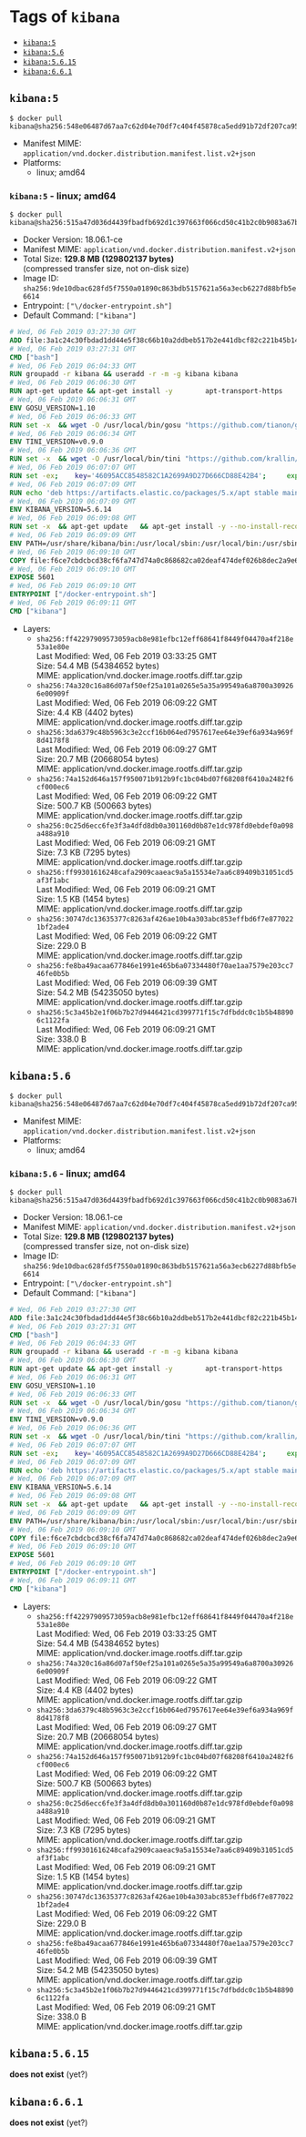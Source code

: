 <!-- THIS FILE IS GENERATED VIA './update-remote.sh' -->

# Tags of `kibana`

-	[`kibana:5`](#kibana5)
-	[`kibana:5.6`](#kibana56)
-	[`kibana:5.6.15`](#kibana5615)
-	[`kibana:6.6.1`](#kibana661)

## `kibana:5`

```console
$ docker pull kibana@sha256:548e06487d67aa7c62d04e70df7c404f45878ca5edd91b72df207ca95eaa27db
```

-	Manifest MIME: `application/vnd.docker.distribution.manifest.list.v2+json`
-	Platforms:
	-	linux; amd64

### `kibana:5` - linux; amd64

```console
$ docker pull kibana@sha256:515a47d036d4439fbadfb692d1c397663f066cd50c41b2c0b9083a67bef8170c
```

-	Docker Version: 18.06.1-ce
-	Manifest MIME: `application/vnd.docker.distribution.manifest.v2+json`
-	Total Size: **129.8 MB (129802137 bytes)**  
	(compressed transfer size, not on-disk size)
-	Image ID: `sha256:9de10dbac628fd5f7550a01890c863bdb5157621a56a3ecb6227d88bfb5e6614`
-	Entrypoint: `["\/docker-entrypoint.sh"]`
-	Default Command: `["kibana"]`

```dockerfile
# Wed, 06 Feb 2019 03:27:30 GMT
ADD file:3a1c24c30fbdad1dd44e5f38c66b10a2ddbeb517b2e441dbcf82c221b45b143b in / 
# Wed, 06 Feb 2019 03:27:31 GMT
CMD ["bash"]
# Wed, 06 Feb 2019 06:04:33 GMT
RUN groupadd -r kibana && useradd -r -m -g kibana kibana
# Wed, 06 Feb 2019 06:06:30 GMT
RUN apt-get update && apt-get install -y 		apt-transport-https 		ca-certificates 		wget 		libfontconfig 		libfreetype6 	--no-install-recommends && rm -rf /var/lib/apt/lists/*
# Wed, 06 Feb 2019 06:06:31 GMT
ENV GOSU_VERSION=1.10
# Wed, 06 Feb 2019 06:06:33 GMT
RUN set -x 	&& wget -O /usr/local/bin/gosu "https://github.com/tianon/gosu/releases/download/$GOSU_VERSION/gosu-$(dpkg --print-architecture)" 	&& wget -O /usr/local/bin/gosu.asc "https://github.com/tianon/gosu/releases/download/$GOSU_VERSION/gosu-$(dpkg --print-architecture).asc" 	&& export GNUPGHOME="$(mktemp -d)" 	&& gpg --batch --keyserver ha.pool.sks-keyservers.net --recv-keys B42F6819007F00F88E364FD4036A9C25BF357DD4 	&& gpg --batch --verify /usr/local/bin/gosu.asc /usr/local/bin/gosu 	&& rm -rf "$GNUPGHOME" /usr/local/bin/gosu.asc 	&& chmod +x /usr/local/bin/gosu 	&& gosu nobody true
# Wed, 06 Feb 2019 06:06:34 GMT
ENV TINI_VERSION=v0.9.0
# Wed, 06 Feb 2019 06:06:36 GMT
RUN set -x 	&& wget -O /usr/local/bin/tini "https://github.com/krallin/tini/releases/download/$TINI_VERSION/tini" 	&& wget -O /usr/local/bin/tini.asc "https://github.com/krallin/tini/releases/download/$TINI_VERSION/tini.asc" 	&& export GNUPGHOME="$(mktemp -d)" 	&& gpg --batch --keyserver ha.pool.sks-keyservers.net --recv-keys 6380DC428747F6C393FEACA59A84159D7001A4E5 	&& gpg --batch --verify /usr/local/bin/tini.asc /usr/local/bin/tini 	&& rm -rf "$GNUPGHOME" /usr/local/bin/tini.asc 	&& chmod +x /usr/local/bin/tini 	&& tini -h
# Wed, 06 Feb 2019 06:07:07 GMT
RUN set -ex; 	key='46095ACC8548582C1A2699A9D27D666CD88E42B4'; 	export GNUPGHOME="$(mktemp -d)"; 	gpg --batch --keyserver ha.pool.sks-keyservers.net --recv-keys "$key"; 	gpg --batch --export "$key" > /etc/apt/trusted.gpg.d/elastic.gpg; 	rm -rf "$GNUPGHOME"; 	apt-key list
# Wed, 06 Feb 2019 06:07:09 GMT
RUN echo 'deb https://artifacts.elastic.co/packages/5.x/apt stable main' > /etc/apt/sources.list.d/kibana.list
# Wed, 06 Feb 2019 06:07:09 GMT
ENV KIBANA_VERSION=5.6.14
# Wed, 06 Feb 2019 06:09:08 GMT
RUN set -x 	&& apt-get update 	&& apt-get install -y --no-install-recommends kibana=$KIBANA_VERSION 	&& rm -rf /var/lib/apt/lists/* 		&& sed -ri "s!^(\#\s*)?(server\.host:).*!\2 '0.0.0.0'!" /etc/kibana/kibana.yml 	&& grep -q "^server\.host: '0.0.0.0'\$" /etc/kibana/kibana.yml 		&& sed -ri "s!^(\#\s*)?(elasticsearch\.url:).*!\2 'http://elasticsearch:9200'!" /etc/kibana/kibana.yml 	&& grep -q "^elasticsearch\.url: 'http://elasticsearch:9200'\$" /etc/kibana/kibana.yml
# Wed, 06 Feb 2019 06:09:09 GMT
ENV PATH=/usr/share/kibana/bin:/usr/local/sbin:/usr/local/bin:/usr/sbin:/usr/bin:/sbin:/bin
# Wed, 06 Feb 2019 06:09:10 GMT
COPY file:f6ce7cbdcbcd38cf6fa747d74a0c868682ca02deaf474def026b8dec2a9e66e5 in / 
# Wed, 06 Feb 2019 06:09:10 GMT
EXPOSE 5601
# Wed, 06 Feb 2019 06:09:10 GMT
ENTRYPOINT ["/docker-entrypoint.sh"]
# Wed, 06 Feb 2019 06:09:11 GMT
CMD ["kibana"]
```

-	Layers:
	-	`sha256:ff42297909573059acb8e981efbc12eff68641f8449f04470a4f218e53a1e80e`  
		Last Modified: Wed, 06 Feb 2019 03:33:25 GMT  
		Size: 54.4 MB (54384652 bytes)  
		MIME: application/vnd.docker.image.rootfs.diff.tar.gzip
	-	`sha256:74a320c16a86d07af50ef25a101a0265e5a35a99549a6a8700a309266e00909f`  
		Last Modified: Wed, 06 Feb 2019 06:09:22 GMT  
		Size: 4.4 KB (4402 bytes)  
		MIME: application/vnd.docker.image.rootfs.diff.tar.gzip
	-	`sha256:3da6379c48b5963c3e2ccf16b064ed7957617ee64e39ef6a934a969f8d4178f8`  
		Last Modified: Wed, 06 Feb 2019 06:09:27 GMT  
		Size: 20.7 MB (20668054 bytes)  
		MIME: application/vnd.docker.image.rootfs.diff.tar.gzip
	-	`sha256:74a152d646a157f950071b912b9fc1bc04bd07f68208f6410a2482f6cf000ec6`  
		Last Modified: Wed, 06 Feb 2019 06:09:22 GMT  
		Size: 500.7 KB (500663 bytes)  
		MIME: application/vnd.docker.image.rootfs.diff.tar.gzip
	-	`sha256:0c25d6ecc6fe3f3a4dfd8db0a301160d0b87e1dc978fd0ebdef0a098a488a910`  
		Last Modified: Wed, 06 Feb 2019 06:09:21 GMT  
		Size: 7.3 KB (7295 bytes)  
		MIME: application/vnd.docker.image.rootfs.diff.tar.gzip
	-	`sha256:ff99301616248cafa2909caaeac9a5a15534e7aa6c89409b31051cd5af3f1abc`  
		Last Modified: Wed, 06 Feb 2019 06:09:21 GMT  
		Size: 1.5 KB (1454 bytes)  
		MIME: application/vnd.docker.image.rootfs.diff.tar.gzip
	-	`sha256:30747dc13635377c8263af426ae10b4a303abc853effbd6f7e8770221bf2ade4`  
		Last Modified: Wed, 06 Feb 2019 06:09:22 GMT  
		Size: 229.0 B  
		MIME: application/vnd.docker.image.rootfs.diff.tar.gzip
	-	`sha256:fe8ba49acaa677846e1991e465b6a07334480f70ae1aa7579e203cc746fe0b5b`  
		Last Modified: Wed, 06 Feb 2019 06:09:39 GMT  
		Size: 54.2 MB (54235050 bytes)  
		MIME: application/vnd.docker.image.rootfs.diff.tar.gzip
	-	`sha256:5c3a45b2e1f06b7b27d9446421cd399771f15c7dfbddc0c1b5b488906c1122fa`  
		Last Modified: Wed, 06 Feb 2019 06:09:21 GMT  
		Size: 338.0 B  
		MIME: application/vnd.docker.image.rootfs.diff.tar.gzip

## `kibana:5.6`

```console
$ docker pull kibana@sha256:548e06487d67aa7c62d04e70df7c404f45878ca5edd91b72df207ca95eaa27db
```

-	Manifest MIME: `application/vnd.docker.distribution.manifest.list.v2+json`
-	Platforms:
	-	linux; amd64

### `kibana:5.6` - linux; amd64

```console
$ docker pull kibana@sha256:515a47d036d4439fbadfb692d1c397663f066cd50c41b2c0b9083a67bef8170c
```

-	Docker Version: 18.06.1-ce
-	Manifest MIME: `application/vnd.docker.distribution.manifest.v2+json`
-	Total Size: **129.8 MB (129802137 bytes)**  
	(compressed transfer size, not on-disk size)
-	Image ID: `sha256:9de10dbac628fd5f7550a01890c863bdb5157621a56a3ecb6227d88bfb5e6614`
-	Entrypoint: `["\/docker-entrypoint.sh"]`
-	Default Command: `["kibana"]`

```dockerfile
# Wed, 06 Feb 2019 03:27:30 GMT
ADD file:3a1c24c30fbdad1dd44e5f38c66b10a2ddbeb517b2e441dbcf82c221b45b143b in / 
# Wed, 06 Feb 2019 03:27:31 GMT
CMD ["bash"]
# Wed, 06 Feb 2019 06:04:33 GMT
RUN groupadd -r kibana && useradd -r -m -g kibana kibana
# Wed, 06 Feb 2019 06:06:30 GMT
RUN apt-get update && apt-get install -y 		apt-transport-https 		ca-certificates 		wget 		libfontconfig 		libfreetype6 	--no-install-recommends && rm -rf /var/lib/apt/lists/*
# Wed, 06 Feb 2019 06:06:31 GMT
ENV GOSU_VERSION=1.10
# Wed, 06 Feb 2019 06:06:33 GMT
RUN set -x 	&& wget -O /usr/local/bin/gosu "https://github.com/tianon/gosu/releases/download/$GOSU_VERSION/gosu-$(dpkg --print-architecture)" 	&& wget -O /usr/local/bin/gosu.asc "https://github.com/tianon/gosu/releases/download/$GOSU_VERSION/gosu-$(dpkg --print-architecture).asc" 	&& export GNUPGHOME="$(mktemp -d)" 	&& gpg --batch --keyserver ha.pool.sks-keyservers.net --recv-keys B42F6819007F00F88E364FD4036A9C25BF357DD4 	&& gpg --batch --verify /usr/local/bin/gosu.asc /usr/local/bin/gosu 	&& rm -rf "$GNUPGHOME" /usr/local/bin/gosu.asc 	&& chmod +x /usr/local/bin/gosu 	&& gosu nobody true
# Wed, 06 Feb 2019 06:06:34 GMT
ENV TINI_VERSION=v0.9.0
# Wed, 06 Feb 2019 06:06:36 GMT
RUN set -x 	&& wget -O /usr/local/bin/tini "https://github.com/krallin/tini/releases/download/$TINI_VERSION/tini" 	&& wget -O /usr/local/bin/tini.asc "https://github.com/krallin/tini/releases/download/$TINI_VERSION/tini.asc" 	&& export GNUPGHOME="$(mktemp -d)" 	&& gpg --batch --keyserver ha.pool.sks-keyservers.net --recv-keys 6380DC428747F6C393FEACA59A84159D7001A4E5 	&& gpg --batch --verify /usr/local/bin/tini.asc /usr/local/bin/tini 	&& rm -rf "$GNUPGHOME" /usr/local/bin/tini.asc 	&& chmod +x /usr/local/bin/tini 	&& tini -h
# Wed, 06 Feb 2019 06:07:07 GMT
RUN set -ex; 	key='46095ACC8548582C1A2699A9D27D666CD88E42B4'; 	export GNUPGHOME="$(mktemp -d)"; 	gpg --batch --keyserver ha.pool.sks-keyservers.net --recv-keys "$key"; 	gpg --batch --export "$key" > /etc/apt/trusted.gpg.d/elastic.gpg; 	rm -rf "$GNUPGHOME"; 	apt-key list
# Wed, 06 Feb 2019 06:07:09 GMT
RUN echo 'deb https://artifacts.elastic.co/packages/5.x/apt stable main' > /etc/apt/sources.list.d/kibana.list
# Wed, 06 Feb 2019 06:07:09 GMT
ENV KIBANA_VERSION=5.6.14
# Wed, 06 Feb 2019 06:09:08 GMT
RUN set -x 	&& apt-get update 	&& apt-get install -y --no-install-recommends kibana=$KIBANA_VERSION 	&& rm -rf /var/lib/apt/lists/* 		&& sed -ri "s!^(\#\s*)?(server\.host:).*!\2 '0.0.0.0'!" /etc/kibana/kibana.yml 	&& grep -q "^server\.host: '0.0.0.0'\$" /etc/kibana/kibana.yml 		&& sed -ri "s!^(\#\s*)?(elasticsearch\.url:).*!\2 'http://elasticsearch:9200'!" /etc/kibana/kibana.yml 	&& grep -q "^elasticsearch\.url: 'http://elasticsearch:9200'\$" /etc/kibana/kibana.yml
# Wed, 06 Feb 2019 06:09:09 GMT
ENV PATH=/usr/share/kibana/bin:/usr/local/sbin:/usr/local/bin:/usr/sbin:/usr/bin:/sbin:/bin
# Wed, 06 Feb 2019 06:09:10 GMT
COPY file:f6ce7cbdcbcd38cf6fa747d74a0c868682ca02deaf474def026b8dec2a9e66e5 in / 
# Wed, 06 Feb 2019 06:09:10 GMT
EXPOSE 5601
# Wed, 06 Feb 2019 06:09:10 GMT
ENTRYPOINT ["/docker-entrypoint.sh"]
# Wed, 06 Feb 2019 06:09:11 GMT
CMD ["kibana"]
```

-	Layers:
	-	`sha256:ff42297909573059acb8e981efbc12eff68641f8449f04470a4f218e53a1e80e`  
		Last Modified: Wed, 06 Feb 2019 03:33:25 GMT  
		Size: 54.4 MB (54384652 bytes)  
		MIME: application/vnd.docker.image.rootfs.diff.tar.gzip
	-	`sha256:74a320c16a86d07af50ef25a101a0265e5a35a99549a6a8700a309266e00909f`  
		Last Modified: Wed, 06 Feb 2019 06:09:22 GMT  
		Size: 4.4 KB (4402 bytes)  
		MIME: application/vnd.docker.image.rootfs.diff.tar.gzip
	-	`sha256:3da6379c48b5963c3e2ccf16b064ed7957617ee64e39ef6a934a969f8d4178f8`  
		Last Modified: Wed, 06 Feb 2019 06:09:27 GMT  
		Size: 20.7 MB (20668054 bytes)  
		MIME: application/vnd.docker.image.rootfs.diff.tar.gzip
	-	`sha256:74a152d646a157f950071b912b9fc1bc04bd07f68208f6410a2482f6cf000ec6`  
		Last Modified: Wed, 06 Feb 2019 06:09:22 GMT  
		Size: 500.7 KB (500663 bytes)  
		MIME: application/vnd.docker.image.rootfs.diff.tar.gzip
	-	`sha256:0c25d6ecc6fe3f3a4dfd8db0a301160d0b87e1dc978fd0ebdef0a098a488a910`  
		Last Modified: Wed, 06 Feb 2019 06:09:21 GMT  
		Size: 7.3 KB (7295 bytes)  
		MIME: application/vnd.docker.image.rootfs.diff.tar.gzip
	-	`sha256:ff99301616248cafa2909caaeac9a5a15534e7aa6c89409b31051cd5af3f1abc`  
		Last Modified: Wed, 06 Feb 2019 06:09:21 GMT  
		Size: 1.5 KB (1454 bytes)  
		MIME: application/vnd.docker.image.rootfs.diff.tar.gzip
	-	`sha256:30747dc13635377c8263af426ae10b4a303abc853effbd6f7e8770221bf2ade4`  
		Last Modified: Wed, 06 Feb 2019 06:09:22 GMT  
		Size: 229.0 B  
		MIME: application/vnd.docker.image.rootfs.diff.tar.gzip
	-	`sha256:fe8ba49acaa677846e1991e465b6a07334480f70ae1aa7579e203cc746fe0b5b`  
		Last Modified: Wed, 06 Feb 2019 06:09:39 GMT  
		Size: 54.2 MB (54235050 bytes)  
		MIME: application/vnd.docker.image.rootfs.diff.tar.gzip
	-	`sha256:5c3a45b2e1f06b7b27d9446421cd399771f15c7dfbddc0c1b5b488906c1122fa`  
		Last Modified: Wed, 06 Feb 2019 06:09:21 GMT  
		Size: 338.0 B  
		MIME: application/vnd.docker.image.rootfs.diff.tar.gzip

## `kibana:5.6.15`

**does not exist** (yet?)

## `kibana:6.6.1`

**does not exist** (yet?)
